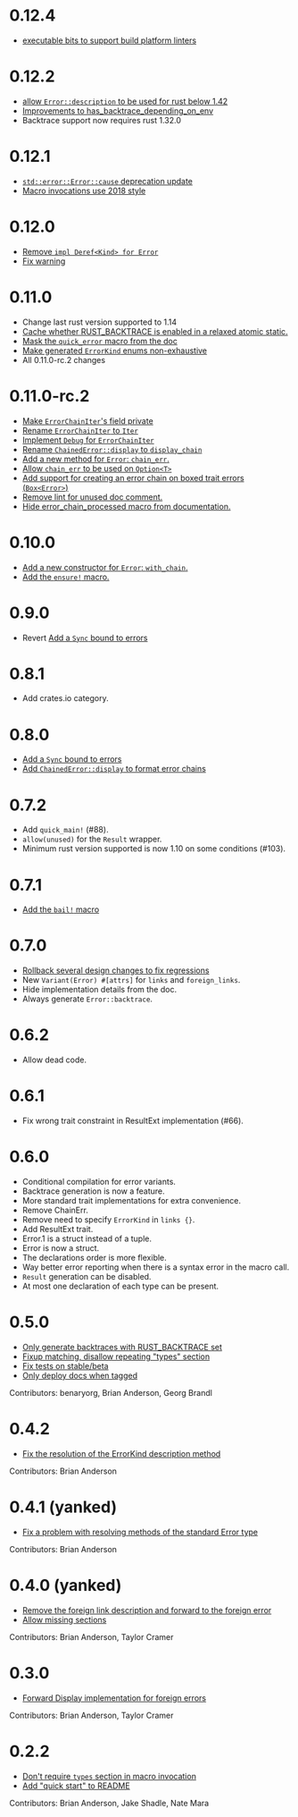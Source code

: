 # 0.12.4
- [executable bits to support build platform linters](https://github.com/rust-lang-nursery/error-chain/pull/289)

# 0.12.2
- [allow `Error::description` to be used for rust below 1.42](https://github.com/rust-lang-nursery/error-chain/pull/285)
- [Improvements to has_backtrace_depending_on_env](https://github.com/rust-lang-nursery/error-chain/pull/277)
- Backtrace support now requires rust 1.32.0

# 0.12.1

- [`std::error::Error::cause` deprecation update](https://github.com/rust-lang-nursery/error-chain/pull/255)
- [Macro invocations use 2018 style](https://github.com/rust-lang-nursery/error-chain/pull/253)

# 0.12.0

- [Remove `impl Deref<Kind> for Error`](https://github.com/rust-lang-nursery/error-chain/pull/192)
- [Fix warning](https://github.com/rust-lang-nursery/error-chain/pull/247)

# 0.11.0

- Change last rust version supported to 1.14
- [Cache whether RUST_BACKTRACE is enabled in a relaxed atomic static.](https://github.com/rust-lang-nursery/error-chain/pull/210)
- [Mask the `quick_error` macro from the doc](https://github.com/rust-lang-nursery/error-chain/pull/210)
- [Make generated `ErrorKind` enums non-exhaustive](https://github.com/rust-lang-nursery/error-chain/pull/193)
- All 0.11.0-rc.2 changes

# 0.11.0-rc.2

- [Make `ErrorChainIter`'s field private](https://github.com/rust-lang-nursery/error-chain/issues/178)
- [Rename `ErrorChainIter` to `Iter`](https://github.com/rust-lang-nursery/error-chain/issues/168)
- [Implement `Debug` for `ErrorChainIter`](https://github.com/rust-lang-nursery/error-chain/issues/169)
- [Rename `ChainedError::display` to `display_chain`](https://github.com/rust-lang-nursery/error-chain/issues/180)
- [Add a new method for `Error`: `chain_err`.](https://github.com/rust-lang-nursery/error-chain/pull/141)
- [Allow `chain_err` to be used on `Option<T>`](https://github.com/rust-lang-nursery/error-chain/pull/156)
- [Add support for creating an error chain on boxed trait errors (`Box<Error>`)](https://github.com/rust-lang-nursery/error-chain/pull/156)
- [Remove lint for unused doc comment.](https://github.com/rust-lang-nursery/error-chain/pull/199)
- [Hide error_chain_processed macro from documentation.](https://github.com/rust-lang-nursery/error-chain/pull/212)

# 0.10.0

- [Add a new constructor for `Error`: `with_chain`.](https://github.com/rust-lang-nursery/error-chain/pull/126)
- [Add the `ensure!` macro.](https://github.com/rust-lang-nursery/error-chain/pull/135)

# 0.9.0

- Revert [Add a `Sync` bound to errors](https://github.com/rust-lang-nursery/error-chain/pull/110)

# 0.8.1

- Add crates.io category.

# 0.8.0

- [Add a `Sync` bound to errors](https://github.com/rust-lang-nursery/error-chain/pull/110)
- [Add `ChainedError::display` to format error chains](https://github.com/rust-lang-nursery/error-chain/pull/113)

# 0.7.2

- Add `quick_main!` (#88).
- `allow(unused)` for the `Result` wrapper.
- Minimum rust version supported is now 1.10 on some conditions (#103).

# 0.7.1

- [Add the `bail!` macro](https://github.com/rust-lang-nursery/error-chain/pull/76)

# 0.7.0

- [Rollback several design changes to fix regressions](https://github.com/rust-lang-nursery/error-chain/pull/75)
- New `Variant(Error) #[attrs]` for `links` and `foreign_links`.
- Hide implementation details from the doc.
- Always generate `Error::backtrace`.

# 0.6.2

- Allow dead code.

# 0.6.1

- Fix wrong trait constraint in ResultExt implementation (#66).

# 0.6.0

- Conditional compilation for error variants.
- Backtrace generation is now a feature.
- More standard trait implementations for extra convenience.
- Remove ChainErr.
- Remove need to specify `ErrorKind` in `links {}`.
- Add ResultExt trait.
- Error.1 is a struct instead of a tuple.
- Error is now a struct.
- The declarations order is more flexible.
- Way better error reporting when there is a syntax error in the macro call.
- `Result` generation can be disabled.
- At most one declaration of each type can be present.

# 0.5.0

- [Only generate backtraces with RUST_BACKTRACE set](https://github.com/rust-lang-nursery/error-chain/pull/27)
- [Fixup matching, disallow repeating "types" section](https://github.com/rust-lang-nursery/error-chain/pull/26)
- [Fix tests on stable/beta](https://github.com/rust-lang-nursery/error-chain/pull/28)
- [Only deploy docs when tagged](https://github.com/rust-lang-nursery/error-chain/pull/30)

Contributors: benaryorg, Brian Anderson, Georg Brandl

# 0.4.2

- [Fix the resolution of the ErrorKind description method](https://github.com/rust-lang-nursery/error-chain/pull/24)

Contributors: Brian Anderson

# 0.4.1 (yanked)

- [Fix a problem with resolving methods of the standard Error type](https://github.com/rust-lang-nursery/error-chain/pull/22)

Contributors: Brian Anderson

# 0.4.0 (yanked)

- [Remove the foreign link description and forward to the foreign error](https://github.com/rust-lang-nursery/error-chain/pull/19)
- [Allow missing sections](https://github.com/rust-lang-nursery/error-chain/pull/17)

Contributors: Brian Anderson, Taylor Cramer

# 0.3.0

- [Forward Display implementation for foreign errors](https://github.com/rust-lang-nursery/error-chain/pull/13)

Contributors: Brian Anderson, Taylor Cramer

# 0.2.2

- [Don't require `types` section in macro invocation](https://github.com/rust-lang-nursery/error-chain/pull/8)
- [Add "quick start" to README](https://github.com/rust-lang-nursery/error-chain/pull/9)

Contributors: Brian Anderson, Jake Shadle, Nate Mara
